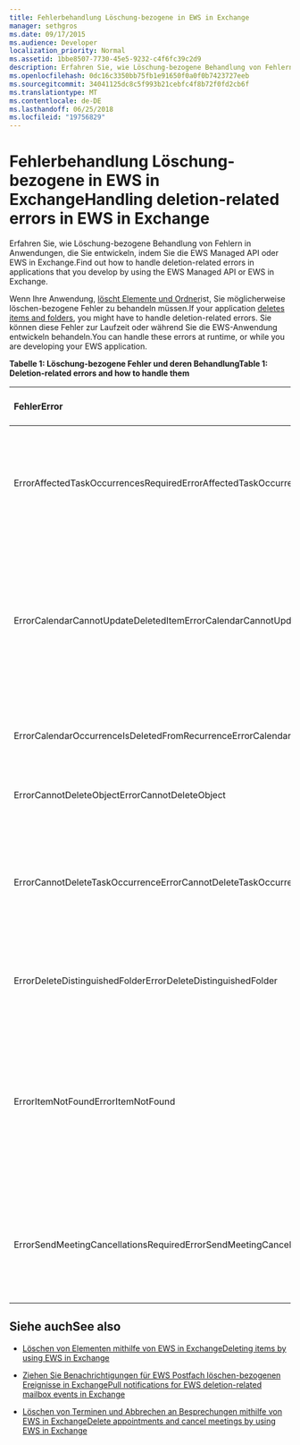```yaml
---
title: Fehlerbehandlung Löschung-bezogene in EWS in Exchange
manager: sethgros
ms.date: 09/17/2015
ms.audience: Developer
localization_priority: Normal
ms.assetid: 1bbe8507-7730-45e5-9232-c4f6fc39c2d9
description: Erfahren Sie, wie Löschung-bezogene Behandlung von Fehlern in Anwendungen, die Sie entwickeln, indem Sie die EWS Managed API oder EWS in Exchange.
ms.openlocfilehash: 0dc16c3350bb75fb1e91650f0a0f0b7423727eeb
ms.sourcegitcommit: 34041125dc8c5f993b21cebfc4f8b72f0fd2cb6f
ms.translationtype: MT
ms.contentlocale: de-DE
ms.lasthandoff: 06/25/2018
ms.locfileid: "19756829"
---
```

# <a name="handling-deletion-related-errors-in-ews-in-exchange"></a><span data-ttu-id="41c09-103">Fehlerbehandlung Löschung-bezogene in EWS in Exchange</span><span class="sxs-lookup"><span data-stu-id="41c09-103">Handling deletion-related errors in EWS in Exchange</span></span>

<span data-ttu-id="41c09-104">Erfahren Sie, wie Löschung-bezogene Behandlung von Fehlern in Anwendungen, die Sie entwickeln, indem Sie die EWS Managed API oder EWS in Exchange.</span><span class="sxs-lookup"><span data-stu-id="41c09-104">Find out how to handle deletion-related errors in applications that you develop by using the EWS Managed API or EWS in Exchange.</span></span>
  
<span data-ttu-id="41c09-105">Wenn Ihre Anwendung, [löscht Elemente und Ordner](deleting-items-by-using-ews-in-exchange.md)ist, Sie möglicherweise löschen-bezogene Fehler zu behandeln müssen.</span><span class="sxs-lookup"><span data-stu-id="41c09-105">If your application [deletes items and folders](deleting-items-by-using-ews-in-exchange.md), you might have to handle deletion-related errors.</span></span> <span data-ttu-id="41c09-106">Sie können diese Fehler zur Laufzeit oder während Sie die EWS-Anwendung entwickeln behandeln.</span><span class="sxs-lookup"><span data-stu-id="41c09-106">You can handle these errors at runtime, or while you are developing your EWS application.</span></span>
  
<span data-ttu-id="41c09-107">**Tabelle 1: Löschung-bezogene Fehler und deren Behandlung**</span><span class="sxs-lookup"><span data-stu-id="41c09-107">**Table 1: Deletion-related errors and how to handle them**</span></span>

|<span data-ttu-id="41c09-108">**Fehler**</span><span class="sxs-lookup"><span data-stu-id="41c09-108">**Error**</span></span>|<span data-ttu-id="41c09-109">**Tritt auf, wenn Sie versuchen...**</span><span class="sxs-lookup"><span data-stu-id="41c09-109">**Occurs when you try to…**</span></span>|<span data-ttu-id="41c09-110">**Behandeln von...**</span><span class="sxs-lookup"><span data-stu-id="41c09-110">**Handle it by…**</span></span>|
|:-----|:-----|:-----|
|<span data-ttu-id="41c09-111">ErrorAffectedTaskOccurrencesRequired</span><span class="sxs-lookup"><span data-stu-id="41c09-111">ErrorAffectedTaskOccurrencesRequired</span></span>  <br/> |<span data-ttu-id="41c09-112">Löschen Sie eine Instanz einer Aufgabenserie und die **AffectedTaskOccurrence** -Eigenschaft nicht festgelegt ist.</span><span class="sxs-lookup"><span data-stu-id="41c09-112">Delete an instance of a recurring task, and the **AffectedTaskOccurrence** property is not set.</span></span>  <br/> |<span data-ttu-id="41c09-113">Festlegen der **AffectedTaskOccurrence** -Eigenschaft, und wiederholen den Löschvorgang.</span><span class="sxs-lookup"><span data-stu-id="41c09-113">Setting the **AffectedTaskOccurrence** property, and retrying the deletion.</span></span>  <br/> |
|<span data-ttu-id="41c09-114">ErrorCalendarCannotUpdateDeletedItem</span><span class="sxs-lookup"><span data-stu-id="41c09-114">ErrorCalendarCannotUpdateDeletedItem</span></span>  <br/> |<span data-ttu-id="41c09-115">Ein Kalenderelement befindet sich im Ordner "Gelöschte Elemente", wenn das Update führen würde, senden Sie eine besprechungseinladung an die Teilnehmer zu aktualisieren.</span><span class="sxs-lookup"><span data-stu-id="41c09-115">Update a calendar item located in the Deleted Items folder when the update would result in sending a meeting invite to attendees.</span></span>  <br/> |<span data-ttu-id="41c09-116">Das Update stornieren oder das Kalenderelement zurück auf den Standardordner Kalender verschieben, und aktualisieren das Kalenderelement.</span><span class="sxs-lookup"><span data-stu-id="41c09-116">Canceling the update or moving the calendar item back to the default Calendar folder and updating the calendar item.</span></span>  <br/> |
|<span data-ttu-id="41c09-117">ErrorCalendarOccurrenceIsDeletedFromRecurrence</span><span class="sxs-lookup"><span data-stu-id="41c09-117">ErrorCalendarOccurrenceIsDeletedFromRecurrence</span></span>  <br/> |<span data-ttu-id="41c09-118">Verweisen auf eine gelöschte Vorkommen einer Terminserie.</span><span class="sxs-lookup"><span data-stu-id="41c09-118">Reference a deleted occurrence of a recurring appointment.</span></span>  <br/> |<span data-ttu-id="41c09-119">Entfernen einen Verweis auf eine gelöschte vorkommen.</span><span class="sxs-lookup"><span data-stu-id="41c09-119">Removing a reference to a deleted occurrence.</span></span>  <br/> |
|<span data-ttu-id="41c09-120">ErrorCannotDeleteObject</span><span class="sxs-lookup"><span data-stu-id="41c09-120">ErrorCannotDeleteObject</span></span>  <br/> |<span data-ttu-id="41c09-121">Löschen eines Elements, das gelöscht werden kann.</span><span class="sxs-lookup"><span data-stu-id="41c09-121">Delete an item that cannot be deleted.</span></span>  <br/> |<span data-ttu-id="41c09-122">Beenden von Versuche zum Löschen des Elements.</span><span class="sxs-lookup"><span data-stu-id="41c09-122">Quitting attempts to delete the item.</span></span>  <br/> |
|<span data-ttu-id="41c09-123">ErrorCannotDeleteTaskOccurrence</span><span class="sxs-lookup"><span data-stu-id="41c09-123">ErrorCannotDeleteTaskOccurrence</span></span>  <br/> |<span data-ttu-id="41c09-124">Löschen Sie einer Vorkommen eines einmaligen Vorgangs oder das letzte Vorkommen einer wiederkehrenden Aufgabe.</span><span class="sxs-lookup"><span data-stu-id="41c09-124">Delete an occurrence of a nonrecurring task or delete the last occurrence of a recurring task.</span></span>  <br/> |<span data-ttu-id="41c09-125">Wenn Sie eine einmalige Aufgabe oder Beenden von versucht, das letzte Vorkommen einer wiederkehrenden Aufgabe zu löschen.</span><span class="sxs-lookup"><span data-stu-id="41c09-125">Deleting a nonrecurring task or quitting attempts to delete the last occurrence of a recurring task.</span></span>  <br/> |
|<span data-ttu-id="41c09-126">ErrorDeleteDistinguishedFolder</span><span class="sxs-lookup"><span data-stu-id="41c09-126">ErrorDeleteDistinguishedFolder</span></span>  <br/> |<span data-ttu-id="41c09-127">Löschen eines definierten Ordners an.</span><span class="sxs-lookup"><span data-stu-id="41c09-127">Delete a distinguished folder.</span></span>  <br/> |<span data-ttu-id="41c09-128">Gibt an, dass Standardordnern können nicht gelöscht werden.</span><span class="sxs-lookup"><span data-stu-id="41c09-128">Indicating that default folders cannot be deleted.</span></span>  <br/> |
|<span data-ttu-id="41c09-129">ErrorItemNotFound</span><span class="sxs-lookup"><span data-stu-id="41c09-129">ErrorItemNotFound</span></span>  <br/> |<span data-ttu-id="41c09-130">Zugriff auf eine endgültig gelöschte Elemente.</span><span class="sxs-lookup"><span data-stu-id="41c09-130">Access a permanently deleted item.</span></span>  <br/> |<span data-ttu-id="41c09-131">Entfernen von Verweisen auf ein Element aus, wenn es aus dem Speicher gelöscht wird.</span><span class="sxs-lookup"><span data-stu-id="41c09-131">Removing references to an item when it is deleted from the store.</span></span> <span data-ttu-id="41c09-132">Wenn ein Element wiederhergestellt wird, stellen Sie sicher, dass die erforderlichen Verweise an den Client wieder zu aktivieren.</span><span class="sxs-lookup"><span data-stu-id="41c09-132">If an item is recovered, make sure that you reinstate required references to the client.</span></span>  <br/> |
|<span data-ttu-id="41c09-133">ErrorSendMeetingCancellationsRequired</span><span class="sxs-lookup"><span data-stu-id="41c09-133">ErrorSendMeetingCancellationsRequired</span></span>  <br/> |<span data-ttu-id="41c09-134">Löschen Sie ein Kalenderelement ohne Angabe, ob Besprechungsabsagen gesendet werden sollen.</span><span class="sxs-lookup"><span data-stu-id="41c09-134">Delete a calendar item without specifying whether meeting cancellations should be sent.</span></span>  <br/> |<span data-ttu-id="41c09-135">Gibt an, dass Besprechungsabsagen soll oder nicht gesendet werden soll.</span><span class="sxs-lookup"><span data-stu-id="41c09-135">Specifying that meeting cancellations should or should not be sent.</span></span>  <br/> |
   
## <a name="see-also"></a><span data-ttu-id="41c09-136">Siehe auch</span><span class="sxs-lookup"><span data-stu-id="41c09-136">See also</span></span>


- [<span data-ttu-id="41c09-137">Löschen von Elementen mithilfe von EWS in Exchange</span><span class="sxs-lookup"><span data-stu-id="41c09-137">Deleting items by using EWS in Exchange</span></span>](deleting-items-by-using-ews-in-exchange.md)
    
- [<span data-ttu-id="41c09-138">Ziehen Sie Benachrichtigungen für EWS Postfach löschen-bezogenen Ereignisse in Exchange</span><span class="sxs-lookup"><span data-stu-id="41c09-138">Pull notifications for EWS deletion-related mailbox events in Exchange</span></span>](pull-notifications-for-ews-deletion-related-mailbox-events-in-exchange.md)
    
- [<span data-ttu-id="41c09-139">Löschen von Terminen und Abbrechen an Besprechungen mithilfe von EWS in Exchange</span><span class="sxs-lookup"><span data-stu-id="41c09-139">Delete appointments and cancel meetings by using EWS in Exchange</span></span>](how-to-delete-appointments-and-cancel-meetings-by-using-ews-in-exchange.md)
    

